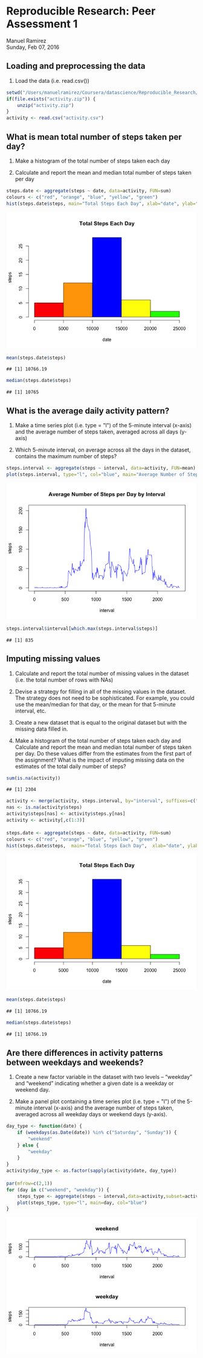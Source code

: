 # Reproducible Research: Peer Assessment 1
Manuel Ramirez  
Sunday, Feb 07, 2016  


## Loading and preprocessing the data

1. Load the data (i.e. read.csv())


```r
setwd("/Users/manuelramirez/Coursera/datascience/Reproducible_Research/RepData_PeerAssessment1/")
if(file.exists("activity.zip")) {
    unzip("activity.zip")
}
activity <- read.csv("activity.csv")
```


## What is mean total number of steps taken per day?

1. Make a histogram of the total number of steps taken each day

2. Calculate and report the mean and median total number of steps taken per day


```r
steps.date <- aggregate(steps ~ date, data=activity, FUN=sum)
colours <- c("red", "orange", "blue", "yellow", "green")
hist(steps.date$steps, main="Total Steps Each Day", xlab="date", ylab="steps",col=colours)
```

![](PA1_template_files/figure-html/unnamed-chunk-2-1.png)

```r
mean(steps.date$steps)
```

```
## [1] 10766.19
```

```r
median(steps.date$steps)
```

```
## [1] 10765
```


## What is the average daily activity pattern?

1. Make a time series plot (i.e. type = "l") of the 5-minute interval (x-axis) and the average number of steps taken, averaged across all days (y-axis)

2. Which 5-minute interval, on average across all the days in the dataset, contains the maximum number of steps?


```r
steps.interval <- aggregate(steps ~ interval, data=activity, FUN=mean)
plot(steps.interval, type="l", col="blue", main="Average Number of Steps per Day by Interval")
```

![](PA1_template_files/figure-html/unnamed-chunk-3-1.png)

```r
steps.interval$interval[which.max(steps.interval$steps)]
```

```
## [1] 835
```


## Imputing missing values

1. Calculate and report the total number of missing values in the dataset (i.e. the total number of rows with NAs)

2. Devise a strategy for filling in all of the missing values in the dataset. The strategy does not need to be sophisticated. For example, you could use the mean/median for that day, or the mean for that 5-minute interval, etc.

3. Create a new dataset that is equal to the original dataset but with the missing data filled in.

4. Make a histogram of the total number of steps taken each day and Calculate and report the mean and median total number of steps taken per day. Do these values differ from the estimates from the first part of the assignment? What is the impact of imputing missing data on the estimates of the total daily number of steps?


```r
sum(is.na(activity))
```

```
## [1] 2304
```

```r
activity <- merge(activity, steps.interval, by="interval", suffixes=c("",".y"))
nas <- is.na(activity$steps)
activity$steps[nas] <- activity$steps.y[nas]
activity <- activity[,c(1:3)]

steps.date <- aggregate(steps ~ date, data=activity, FUN=sum)
colours <- c("red", "orange", "blue", "yellow", "green")
hist(steps.date$steps,  main="Total Steps Each Day",  xlab="date", ylab="steps",col=colours)
```

![](PA1_template_files/figure-html/unnamed-chunk-4-1.png)

```r
mean(steps.date$steps)
```

```
## [1] 10766.19
```

```r
median(steps.date$steps)
```

```
## [1] 10766.19
```

## Are there differences in activity patterns between weekdays and weekends?

1. Create a new factor variable in the dataset with two levels – “weekday” and “weekend” indicating whether a given date is a weekday or weekend day.

2. Make a panel plot containing a time series plot (i.e. type = "l") of the 5-minute interval (x-axis) and the average number of steps taken, averaged across all weekday days or weekend days (y-axis). 


```r
day_type <- function(date) {
    if (weekdays(as.Date(date)) %in% c("Saturday", "Sunday")) {
        "weekend"
    } else {
        "weekday"
    }
}
activity$day_type <- as.factor(sapply(activity$date, day_type))

par(mfrow=c(2,1))
for (day in c("weekend", "weekday")) {
    steps_type <- aggregate(steps ~ interval,data=activity,subset=activity$day_type==day,FUN=mean)
    plot(steps_type, type="l", main=day, col="blue")
}
```

![](PA1_template_files/figure-html/unnamed-chunk-5-1.png)

